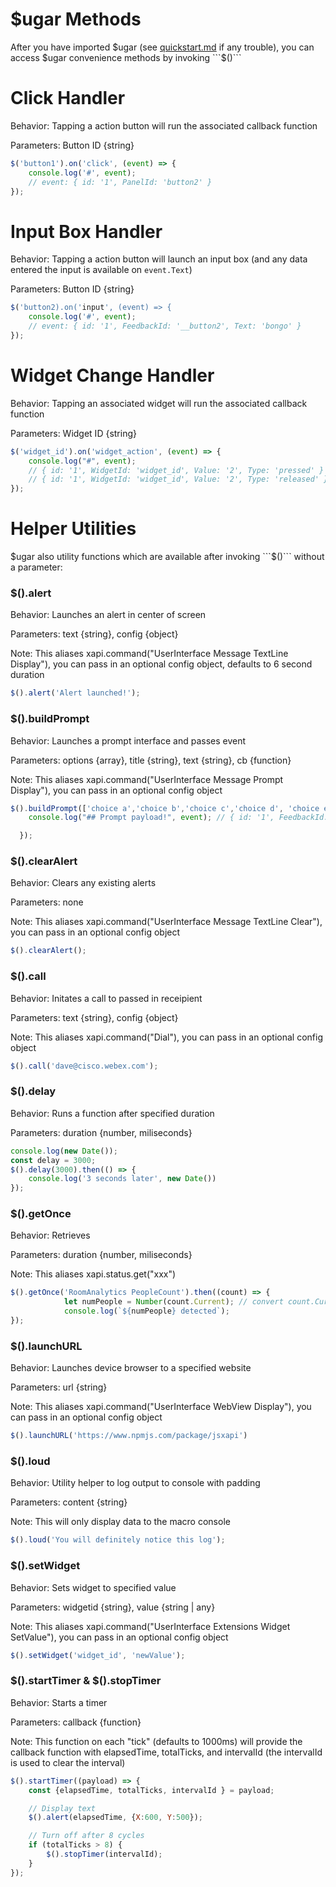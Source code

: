 # $ugar Methods

After you have imported $ugar (see [quickstart.md](./../quickstart.md) if any trouble), you can access $ugar convenience methods by invoking ```$()```


# Click Handler

Behavior: Tapping a action button will run the associated callback function

Parameters: Button ID {string}


```js
$('button1').on('click', (event) => {
    console.log('#', event);
    // event: { id: '1', PanelId: 'button2' }
});

```

# Input Box Handler

Behavior: Tapping a action button will launch an input box (and any data entered the input is available on ```event.Text```)

Parameters: Button ID {string}

```js
$('button2).on('input', (event) => {
    console.log('#', event);
    // event: { id: '1', FeedbackId: '__button2', Text: 'bongo' }
});
```

# Widget Change Handler

Behavior: Tapping an associated widget will run the associated callback function 

Parameters: Widget ID {string}

```js
$('widget_id').on('widget_action', (event) => {
    console.log("#", event);
    // { id: '1', WidgetId: 'widget_id', Value: '2', Type: 'pressed' }
    // { id: '1', WidgetId: 'widget_id', Value: '2', Type: 'released' }
});

```

# Helper Utilities

$ugar also utility functions which are available after invoking ```$()``` without a parameter: 

### $().alert

Behavior: Launches an alert in center of screen

Parameters: text {string}, config {object}

Note: This aliases xapi.command("UserInterface Message TextLine Display"), you can pass in an optional config object, defaults to 6 second duration

```js
$().alert('Alert launched!');
```

### $().buildPrompt

Behavior: Launches a prompt interface and passes event

Parameters: options {array}, title {string}, text {string}, cb {function}

Note: This aliases xapi.command("UserInterface Message Prompt Display"), you can pass in an optional config object

```js
$().buildPrompt(['choice a','choice b','choice c','choice d', 'choice e'], 'How was it?', 'Pick one below', (event) => {
    console.log("## Prompt payload!", event); // { id: '1', FeedbackId: '__id0.4388508881271227', OptionId: '3' }

  });
```

### $().clearAlert

Behavior: Clears any existing alerts

Parameters: none

Note: This aliases xapi.command("UserInterface Message TextLine Clear"), you can pass in an optional config object

```js
$().clearAlert();
```

### $().call

Behavior: Initates a call to passed in receipient

Parameters: text {string}, config {object}

Note: This aliases xapi.command("Dial"), you can pass in an optional config object

```js
$().call('dave@cisco.webex.com');
```

### $().delay

Behavior: Runs a function after specified duration

Parameters: duration {number, miliseconds}


```js
console.log(new Date());
const delay = 3000;
$().delay(3000).then(() => {
    console.log('3 seconds later', new Date())
}); 
```

### $().getOnce

Behavior: Retrieves

Parameters: duration {number, miliseconds}

Note: This aliases xapi.status.get("xxx")


```js
$().getOnce('RoomAnalytics PeopleCount').then((count) => {
            let numPeople = Number(count.Current); // convert count.Cur
            console.log(`${numPeople} detected`);
});
```

### $().launchURL

Behavior: Launches device browser to a specified website

Parameters: url {string}

Note: This aliases xapi.command("UserInterface WebView Display"), you can pass in an optional config object

```js
$().launchURL('https://www.npmjs.com/package/jsxapi')
```

### $().loud

Behavior: Utility helper to log output to console with padding

Parameters: content {string}

Note: This will only display data to the macro console

```js
$().loud('You will definitely notice this log');
```

### $().setWidget

Behavior: Sets widget to specified value

Parameters: widgetid {string}, value {string | any}

Note: This aliases xapi.command("UserInterface Extensions Widget SetValue"), you can pass in an optional config object

```js
$().setWidget('widget_id', 'newValue'); 
```

### $().startTimer & $().stopTimer

Behavior: Starts a timer

Parameters: callback {function}

Note: This function on each "tick" (defaults to 1000ms) will provide the callback function with elapsedTime, totalTicks, and intervalId (the intervalId is used to clear the interval)

```js
$().startTimer((payload) => {
    const {elapsedTime, totalTicks, intervalId } = payload;

    // Display text
    $().alert(elapsedTime, {X:600, Y:500});

    // Turn off after 8 cycles
    if (totalTicks > 8) {
        $().stopTimer(intervalId);
    }
});
```